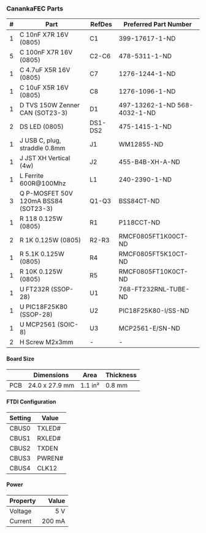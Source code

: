 ### CanankaFEC Parts

|  # | Part                                      | RefDes  | Preferred Part Number         |
|---:|-------------------------------------------|---------|-------------------------------|
|  1 | C 10nF X7R 16V (0805)                     | C1      | 399-17617-1-ND                |
|  5 | C 100nF X7R 16V (0805)                    | C2-C6   | 478-5311-1-ND                 |
|  1 | C 4.7uF X5R 16V (0805)                    | C7      | 1276-1244-1-ND                |
|  1 | C 10uF X5R 16V (0805)                     | C8      | 1276-1096-1-ND                |
|  1 | D TVS 150W Zenner CAN (SOT23-3)           | D1      | 497-13262-1-ND  568-4032-1-ND |
|  2 | DS LED (0805)                             | DS1-DS2 | 475-1415-1-ND                 |
|  1 | J USB C, plug, straddle 0.8mm             | J1      | WM12855-ND                    |
|  1 | J JST XH Vertical (4w)                    | J2      | 455-B4B-XH-A-ND               |
|  1 | L Ferrite 600R@100Mhz                     | L1      | 240-2390-1-ND                 |
|  3 | Q P-MOSFET 50V 120mA BSS84 (SOT23-3)      | Q1-Q3   | BSS84CT-ND                    |
|  1 | R 118 0.125W (0805)                       | R1      | P118CCT-ND                    |
|  2 | R 1K 0.125W (0805)                        | R2-R3   | RMCF0805FT1K00CT-ND           |
|  1 | R 5.1K 0.125W (0805)                      | R4      | RMCF0805FT5K10CT-ND           |
|  1 | R 10K 0.125W (0805)                       | R5      | RMCF0805FT10K0CT-ND           |
|  1 | U FT232R (SSOP-28)                        | U1      | 768-FT232RNL-TUBE-ND          |
|  1 | U PIC18F25K80 (SSOP-28)                   | U2      | PIC18F25K80-I/SS-ND           |
|  1 | U MCP2561 (SOIC-8)                        | U3      | MCP2561-E/SN-ND               |
|  2 | H Screw M2x3mm                            | -       | -                             |


#### Board Size

|       |      Dimensions | Area    | Thickness |
|-------|-----------------|---------|-----------|
| PCB   |  24.0 x 27.9 mm | 1.1 in² |    0.8 mm |


#### FTDI Configuration

| Setting | Value  |
|---------|--------|
| CBUS0   | TXLED# |
| CBUS1   | RXLED# |
| CBUS2   | TXDEN  |
| CBUS3   | PWREN# |
| CBUS4   | CLK12  |


#### Power

| Property | Value  |
|----------|-------:|
| Voltage  |    5 V |
| Current  | 200 mA |
